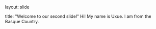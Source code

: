 layout: slide

title: "Welcome to our second slide!"
Hi! My name is Uxue. 
I am from the Basque Country. 
